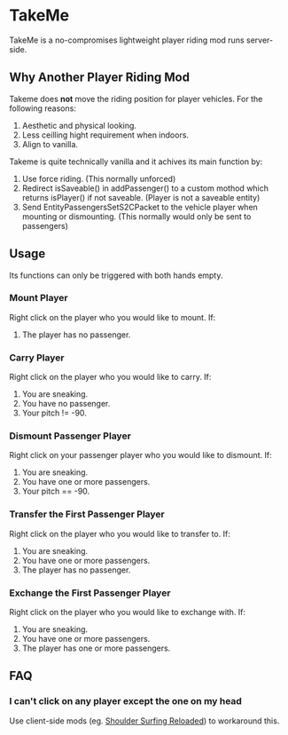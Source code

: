 # TakeMe

TakeMe is a no-compromises lightweight player riding mod runs server-side.

## Why Another Player Riding Mod

Takeme does **not** move the riding position for player vehicles. For the following reasons:

1. Aesthetic and physical looking.
2. Less ceilling hight requirement when indoors.
3. Align to vanilla.

Takeme is quite technically vanilla and it achives its main function by:

1. Use force riding. (This normally unforced)
2. Redirect isSaveable() in addPassenger() to a custom mothod which returns isPlayer() if not saveable. (Player is not a saveable entity)
3. Send EntityPassengersSetS2CPacket to the vehicle player when mounting or dismounting. (This normally would only be sent to passengers)

## Usage

Its functions can only be triggered with both hands empty.

### Mount Player

Right click on the player who you would like to mount. If:

1. The player has no passenger.

### Carry Player

Right click on the player who you would like to carry. If:

1. You are sneaking.
2. You have no passenger.
3. Your pitch != -90.

### Dismount Passenger Player

Right click on your passenger player who you would like to dismount. If:

1. You are sneaking.
2. You have one or more passengers.
3. Your pitch == -90.

### Transfer the First Passenger Player

Right click on the player who you would like to transfer to. If:

1. You are sneaking.
2. You have one or more passengers.
3. The player has no passenger.

### Exchange the First Passenger Player

Right click on the player who you would like to exchange with. If:

1. You are sneaking.
2. You have one or more passengers.
3. The player has one or more passengers.

## FAQ

### I can't click on any player except the one on my head

Use client-side mods (eg. [Shoulder Surfing Reloaded](https://modrinth.com/mod/shoulder-surfing-reloaded)) to workaround this.
